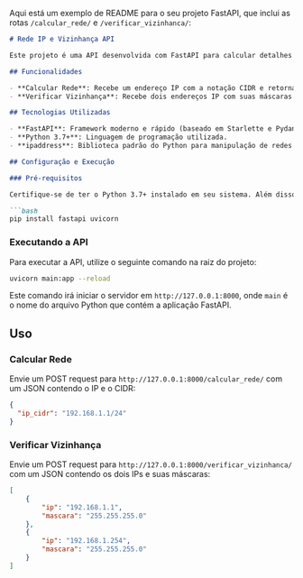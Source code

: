 Aqui está um exemplo de README para o seu projeto FastAPI, que inclui as rotas `/calcular_rede/` e `/verificar_vizinhanca/`:

```markdown
# Rede IP e Vizinhança API

Este projeto é uma API desenvolvida com FastAPI para calcular detalhes de rede para endereços IP fornecidos e verificar se dois endereços IP estão na mesma sub-rede.

## Funcionalidades

- **Calcular Rede**: Recebe um endereço IP com a notação CIDR e retorna detalhes como o endereço de rede, o endereço de broadcast, os endereços IP utilizáveis e a quantidade de endereços utilizáveis.
- **Verificar Vizinhança**: Recebe dois endereços IP com suas máscaras e verifica se estão na mesma sub-rede.

## Tecnologias Utilizadas

- **FastAPI**: Framework moderno e rápido (baseado em Starlette e Pydantic) para construção de APIs com Python 3.7+.
- **Python 3.7+**: Linguagem de programação utilizada.
- **ipaddress**: Biblioteca padrão do Python para manipulação de redes e IPs.

## Configuração e Execução

### Pré-requisitos

Certifique-se de ter o Python 3.7+ instalado em seu sistema. Além disso, você precisará dos seguintes pacotes:

```bash
pip install fastapi uvicorn
```

### Executando a API

Para executar a API, utilize o seguinte comando na raiz do projeto:

```bash
uvicorn main:app --reload
```

Este comando irá iniciar o servidor em `http://127.0.0.1:8000`, onde `main` é o nome do arquivo Python que contém a aplicação FastAPI.

## Uso

### Calcular Rede

Envie um POST request para `http://127.0.0.1:8000/calcular_rede/` com um JSON contendo o IP e o CIDR:

```json
{
  "ip_cidr": "192.168.1.1/24"
}
```

### Verificar Vizinhança

Envie um POST request para `http://127.0.0.1:8000/verificar_vizinhanca/` com um JSON contendo os dois IPs e suas máscaras:

```json
[
    {
        "ip": "192.168.1.1",
        "mascara": "255.255.255.0"
    },
    {
        "ip": "192.168.1.254",
        "mascara": "255.255.255.0"
    }
]
```
